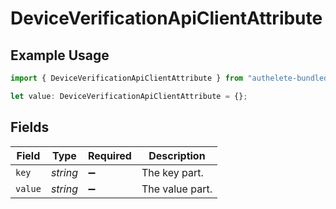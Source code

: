 # DeviceVerificationApiClientAttribute

## Example Usage

```typescript
import { DeviceVerificationApiClientAttribute } from "authelete-bundled/models/operations";

let value: DeviceVerificationApiClientAttribute = {};
```

## Fields

| Field              | Type               | Required           | Description        |
| ------------------ | ------------------ | ------------------ | ------------------ |
| `key`              | *string*           | :heavy_minus_sign: | The key part.      |
| `value`            | *string*           | :heavy_minus_sign: | The value part.    |